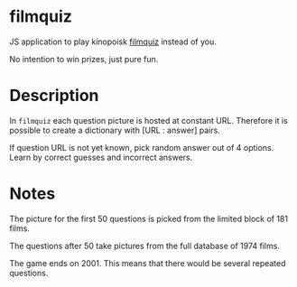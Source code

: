 # filmquiz

JS application to play kinopoisk [filmquiz](https://www.kinopoisk.ru/special/filmquiz/) instead of you.

No intention to win prizes, just pure fun.

# Description

In `filmquiz` each question picture is hosted at constant URL. Therefore it is possible to create a dictionary with [URL : answer] pairs.

If question URL is not yet known, pick random answer out of 4 options. Learn by correct guesses and incorrect answers.

# Notes

The picture for the first 50 questions is picked from the limited block of 181 films.

The questions after 50 take pictures from the full database of 1974 films.

The game ends on 2001. This means that there would be several repeated questions.


